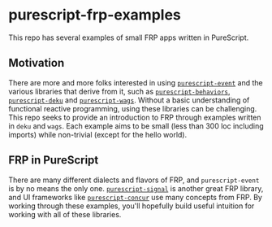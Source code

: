 # purescript-frp-examples

This repo has several examples of small FRP apps written in PureScript.

## Motivation

There are more and more folks interested in using [`purescript-event`](https://github.com/mikesol/purescript-event) and the various libraries that derive from it, such as [`purescript-behaviors`](https://github.com/mikesol/purescript-behaviors), [`purescript-deku`](https://github.com/mikesol/purescript-deku) and [`purescript-wags`](https://github.com/mikesol/purescript-wags). Without a basic understanding of functional reactive programming, using these libraries can be challenging. This repo seeks to provide an introduction to FRP through examples written in `deku` and `wags`. Each example aims to be small (less than 300 loc including imports) while non-trivial (except for the hello world).

## FRP in PureScript

There are many different dialects and flavors of FRP, and `purescript-event` is by no means the only one. [`purescript-signal`](https://github.com/bodil/purescript-signal) is another great FRP library, and UI frameworks like [`purescript-concur`](https://github.com/purescript-concur/purescript-concur-react) use many concepts from FRP. By working through these examples, you'll hopefully build useful intuition for working with all of these libraries.